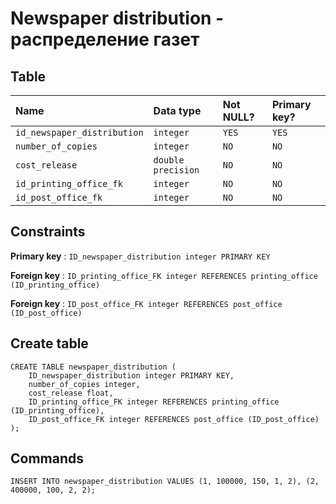 # Newspaper distribution - распределение газет


## Table

| Name                         | Data type                 | Not NULL? | Primary key? |
|:---------------------------- |:--------------------------|:----------|:-------------|
| `id_newspaper_distribution`  | `integer`                 | `YES`     | `YES`        |
| `number_of_copies`           | `integer`                 | `NO`      | `NO`         |
| `cost_release`               | `double precision`        | `NO`      | `NO`         |
| `id_printing_office_fk`      | `integer`                 | `NO`      | `NO`         |
| `id_post_office_fk`          | `integer`                 | `NO`      | `NO`         |


## Constraints


**Primary key** : `ID_newspaper_distribution integer PRIMARY KEY`

**Foreign key** : `ID_printing_office_FK integer REFERENCES printing_office (ID_printing_office)`

**Foreign key** : `ID_post_office_FK integer REFERENCES post_office (ID_post_office)`


## Create table

```
CREATE TABLE newspaper_distribution (
	ID_newspaper_distribution integer PRIMARY KEY,
	number_of_copies integer,
	cost_release float,
	ID_printing_office_FK integer REFERENCES printing_office (ID_printing_office),
	ID_post_office_FK integer REFERENCES post_office (ID_post_office)
);
```

## Commands

```
INSERT INTO newspaper_distribution VALUES (1, 100000, 150, 1, 2), (2, 400000, 100, 2, 2);
```


